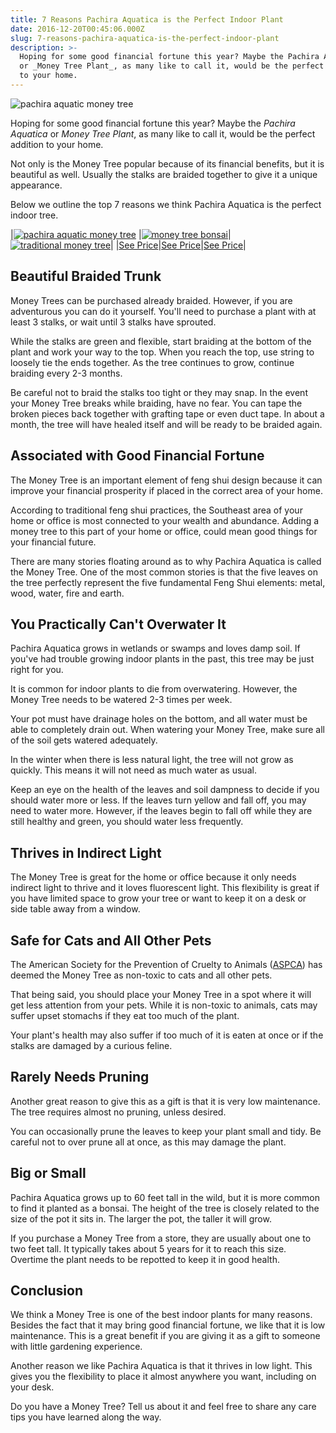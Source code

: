 ```yaml
---
title: 7 Reasons Pachira Aquatica is the Perfect Indoor Plant
date: 2016-12-20T00:45:06.000Z
slug: 7-reasons-pachira-aquatica-is-the-perfect-indoor-plant
description: >-
  Hoping for some good financial fortune this year? Maybe the Pachira Aquatica
  or _Money Tree Plant_, as many like to call it, would be the perfect addition
  to your home.
---
```


![pachira aquatic money tree](http://www.doorwaysmagazine.com/wp-content/uploads/pachira_aquatic_money_tree-300x300.jpg)

Hoping for some good financial fortune this year? Maybe the _Pachira Aquatica_ or _Money Tree Plant_, as many like to call it, would be the perfect addition to your home.





Not only is the Money Tree popular because of its financial benefits, but it is beautiful as well. Usually the stalks are braided together to give it a unique appearance.





Below we outline the top 7 reasons we think Pachira Aquatica is the perfect indoor tree.



|[![pachira aquatic money tree](https://www.doorwaysmagazine.com/wp-content/uploads/pachira_aquatic_money_tree-150x150.jpg)](http://amzn.com/B01EK52S5K?tag=doorways-20)
|[![money tree bonsai](http://www.doorwaysmagazine.com/wp-content/uploads/money_tree_bonsai-150x150.jpg)](http://amzn.com/B0000DGFAC?tag=doorways-20)|[![traditional money tree](http://www.doorwaysmagazine.com/wp-content/uploads/traditional_money_tree-150x150.jpg)](http://amzn.com/B000N1HYPU?tag=doorways-20)|
|[See Price](http://amzn.com/B01EK52S5K?tag=doorways-20)|[See Price](http://amzn.com/B0000DGFAC?tag=doorways-20)|[See Price](http://amzn.com/B000N1HYPU?tag=doorways-20)|



## Beautiful Braided Trunk



Money Trees can be purchased already braided. However, if you are adventurous you can do it yourself. You'll need to purchase a plant with at least 3 stalks, or wait until 3 stalks have sprouted. 

While the stalks are green and flexible, start braiding at the bottom of the plant and work your way to the top. When you reach the top, use string to loosely tie the ends together. As the tree continues to grow, continue braiding every 2-3 months.

Be careful not to braid the stalks too tight or they may snap. In the event your Money Tree breaks while braiding, have no fear. You can tape the broken pieces back together with grafting tape or even duct tape. In about a month, the tree will have healed itself and will be ready to be braided again.



## Associated with Good Financial Fortune



The Money Tree is an important element of feng shui design because it can improve your financial prosperity if placed in the correct area of your home.

According to traditional feng shui practices, the Southeast area of your home or office is most connected to your wealth and abundance. Adding a money tree to this part of your home or office, could mean good things for your financial future.

There are many stories floating around as to why Pachira Aquatica is called the Money Tree. One of the most common stories is that the five leaves on the tree perfectly represent the five fundamental Feng Shui elements: metal, wood, water, fire and earth.



## You Practically Can't Overwater It



Pachira Aquatica grows in wetlands or swamps and loves damp soil. If you've had trouble growing indoor plants in the past, this tree may be just right for you.

It is common for indoor plants to die from overwatering. However, the Money Tree needs to be watered 2-3 times per week.

Your pot must have drainage holes on the bottom, and all water must be able to completely drain out. When watering your Money Tree, make sure all of the soil gets watered adequately.

In the winter when there is less natural light, the tree will not grow as quickly. This means it will not need as much water as usual. 

Keep an eye on the health of the leaves and soil dampness to decide if you should water more or less. If the leaves turn yellow and fall off, you may need to water more. However, if the leaves begin to fall off while they are still healthy and green, you should water less frequently.



## Thrives in Indirect Light



The Money Tree is great for the home or office because it only needs indirect light to thrive and it loves fluorescent light. This flexibility is great if you have limited space to grow your tree or want to keep it on a desk or side table away from a window.



## Safe for Cats and All Other Pets



The American Society for the Prevention of Cruelty to Animals ([ASPCA](https://www.aspca.org/)) has deemed the Money Tree as non-toxic to cats and all other pets.

That being said, you should place your Money Tree in a spot where it will get less attention from your pets. While it is non-toxic to animals, cats may suffer upset stomachs if they eat too much of the plant. 

Your plant's health may also suffer if too much of it is eaten at once or if the stalks are damaged by a curious feline.



## Rarely Needs Pruning



Another great reason to give this as a gift is that it is very low maintenance. The tree requires almost no pruning, unless desired.

You can occasionally prune the leaves to keep your plant small and tidy. Be careful not to over prune all at once, as this may damage the plant.



## Big or Small



Pachira Aquatica grows up to 60 feet tall in the wild, but it is more common to find it planted as a bonsai. The height of the tree is closely related to the size of the pot it sits in. The larger the pot, the taller it will grow. 

If you purchase a Money Tree from a store, they are usually about one to two feet tall. It typically takes about 5 years for it to reach this size. Overtime the plant needs to be repotted to keep it in good health.



## Conclusion



We think a Money Tree is one of the best indoor plants for many reasons. Besides the fact that it may bring good financial fortune, we like that it is low maintenance. This is a great benefit if you are giving it as a gift to someone with little gardening experience.

Another reason we like Pachira Aquatica is that it thrives in low light. This gives you the flexibility to place it almost anywhere you want, including on your desk.

Do you have a Money Tree? Tell us about it and feel free to share any care tips you have learned along the way.
